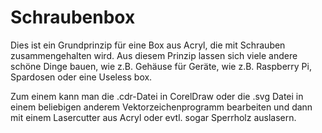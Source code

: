 Schraubenbox
============

Dies ist ein Grundprinzip für eine Box aus Acryl, die mit Schrauben zusammengehalten wird.
Aus diesem Prinzip lassen sich viele andere schöne Dinge bauen, wie z.B. Gehäuse für Geräte, wie z.B. Raspberry Pi, Spardosen oder eine Useless box.

Zum einem kann man die .cdr-Datei in CorelDraw oder die .svg Datei in einem beliebigen anderem Vektorzeichenprogramm bearbeiten und dann mit einem Lasercutter aus Acryl oder evtl. sogar Sperrholz auslasern.